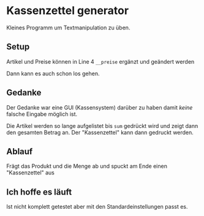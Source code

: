 # Kassenzettel generator

Kleines Programm um Textmanipulation zu üben.

## Setup

Artikel und Preise können in Line 4 `__preise` ergänzt und geändert werden

Dann kann es auch schon los gehen.

## Gedanke

Der Gedanke war eine GUI (Kassensystem) darüber zu haben damit *keine* falsche Eingabe möglich ist. 

Die Artikel werden so lange aufgelistet bis `sum` gedrückt wird und zeigt dann den gesamten Betrag an. Der "Kassenzettel" kann dann gedruckt werden.

## Ablauf

Frägt das Produkt und die Menge ab und spuckt am Ende einen "Kassenzettel" aus

## Ich hoffe es läuft
Ist nicht komplett getestet aber mit den Standardeinstellungen passt es. 

